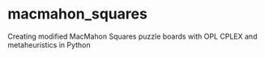 # macmahon_squares
Creating modified MacMahon Squares puzzle boards with OPL CPLEX and metaheuristics in Python
